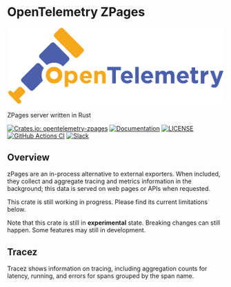 # OpenTelemetry ZPages

![OpenTelemetry — An observability framework for cloud-native software.][splash]

[splash]: https://raw.githubusercontent.com/open-telemetry/opentelemetry-rust/master/assets/logo-text.png

ZPages server written in Rust

[![Crates.io: opentelemetry-zpages](https://img.shields.io/crates/v/opentelemetry-zpages.svg)](https://crates.io/crates/opentelemetry-zpages)
[![Documentation](https://docs.rs/opentelemetry-zpages/badge.svg)](https://docs.rs/opentelemetry-zpages)
[![LICENSE](https://img.shields.io/crates/l/opentelemetry-zpages)](./LICENSE)
[![GitHub Actions CI](https://github.com/open-telemetry/opentelemetry-rust-contrib/workflows/CI/badge.svg)](https://github.com/open-telemetry/opentelemetry-rust-contrib/actions?query=workflow%3ACI+branch%3Amain)
[![Slack](https://img.shields.io/badge/slack-@cncf/otel/rust-brightgreen.svg?logo=slack)](https://cloud-native.slack.com/archives/C03GDP0H023)

## Overview

zPages are an in-process alternative to external exporters. When included, they collect and aggregate tracing and metrics information in the background; this data is served on web pages or APIs when requested.

This crate is still working in progress. Please find its current limitations below.

Note that this crate is still in **experimental** state. Breaking changes can still happen. Some features may still in development.

## Tracez

Tracez shows information on tracing, including aggregation counts for latency, running, and errors for spans grouped by the span name.

